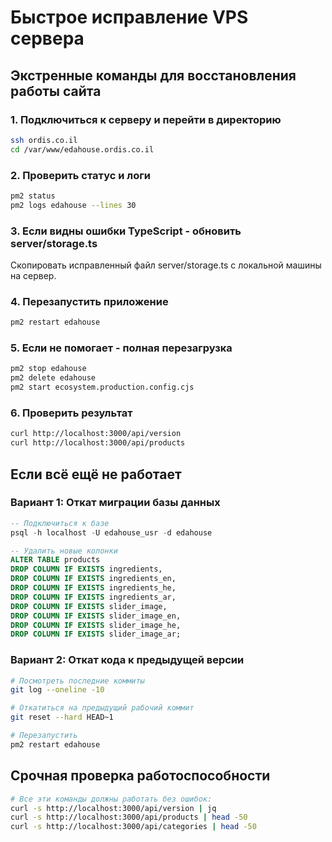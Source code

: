 # Быстрое исправление VPS сервера

## Экстренные команды для восстановления работы сайта

### 1. Подключиться к серверу и перейти в директорию
```bash
ssh ordis.co.il
cd /var/www/edahouse.ordis.co.il
```

### 2. Проверить статус и логи
```bash
pm2 status
pm2 logs edahouse --lines 30
```

### 3. Если видны ошибки TypeScript - обновить server/storage.ts
Скопировать исправленный файл server/storage.ts с локальной машины на сервер.

### 4. Перезапустить приложение
```bash
pm2 restart edahouse
```

### 5. Если не помогает - полная перезагрузка
```bash
pm2 stop edahouse
pm2 delete edahouse
pm2 start ecosystem.production.config.cjs
```

### 6. Проверить результат
```bash
curl http://localhost:3000/api/version
curl http://localhost:3000/api/products
```

## Если всё ещё не работает

### Вариант 1: Откат миграции базы данных
```sql
-- Подключиться к базе
psql -h localhost -U edahouse_usr -d edahouse

-- Удалить новые колонки
ALTER TABLE products 
DROP COLUMN IF EXISTS ingredients,
DROP COLUMN IF EXISTS ingredients_en,
DROP COLUMN IF EXISTS ingredients_he,
DROP COLUMN IF EXISTS ingredients_ar,
DROP COLUMN IF EXISTS slider_image,
DROP COLUMN IF EXISTS slider_image_en,
DROP COLUMN IF EXISTS slider_image_he,
DROP COLUMN IF EXISTS slider_image_ar;
```

### Вариант 2: Откат кода к предыдущей версии
```bash
# Посмотреть последние коммиты
git log --oneline -10

# Откатиться на предыдущий рабочий коммит
git reset --hard HEAD~1

# Перезапустить
pm2 restart edahouse
```

## Срочная проверка работоспособности
```bash
# Все эти команды должны работать без ошибок:
curl -s http://localhost:3000/api/version | jq
curl -s http://localhost:3000/api/products | head -50
curl -s http://localhost:3000/api/categories | head -50
```